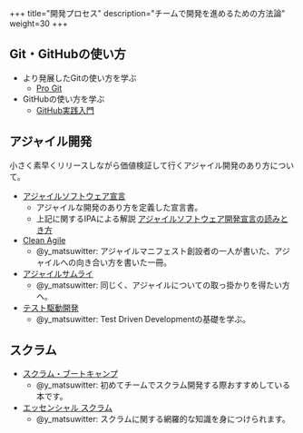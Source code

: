 +++
title="開発プロセス"
description="チームで開発を進めるための方法論"
weight=30
+++

## Git・GitHubの使い方

- より発展したGitの使い方を学ぶ
    - [Pro Git](https://progit-ja.github.io/#book)
- GitHubの使い方を学ぶ
    - [GitHub実践入門](https://gihyo.jp/book/2014/978-4-7741-6366-6)

## アジャイル開発
小さく素早くリリースしながら価値検証して行くアジャイル開発のあり方について。

- [アジャイルソフトウェア宣言](https://agilemanifesto.org/iso/ja/manifesto.html)
    - アジャイルな開発のあり方を定義した宣言書。
    - 上記に関するIPAによる解説 [アジャイルソフトウェア開発宣言の読みとき方](https://www.ipa.go.jp/files/000065601.pdf)
- [Clean Agile](https://www.kadokawa.co.jp/product/302007001102/)
    - @y_matsuwitter: アジャイルマニフェスト創設者の一人が書いた、アジャイルへの向き合い方を書いた一冊。
- [アジャイルサムライ](https://shop.ohmsha.co.jp/shopdetail/000000001901/)
    - @y_matsuwitter: 同じく、アジャイルについての取っ掛かりを得たい方へ。
- [テスト駆動開発](https://shop.ohmsha.co.jp/shopdetail/000000004967/)
    - @y_matsuwitter: Test Driven Developmentの基礎を学ぶ。

## スクラム

- [スクラム・ブートキャンプ](https://www.shoeisha.co.jp/book/detail/9784798167282)
    - @y_matsuwitter: 初めてチームでスクラム開発する際おすすめしている本です。
- [エッセンシャル スクラム](https://www.shoeisha.co.jp/book/detail/9784798130507)
    - @y_matsuwitter: スクラムに関する網羅的な知識を身につけられます。

